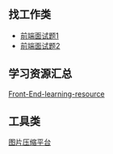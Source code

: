 ## 找工作类


* [前端面试题1](https://github.com/zhoushaw/Front-end-Web-Development-Interview-Question)
* [前端面试题2](https://github.com/zhoushaw/FE-interview)


## 学习资源汇总

[Front-End-learning-resource](https://github.com/zhoushaw/Awsome-Front-End-learning-resource)


## 工具类

[图片压缩平台](https://tinyjpg.com/)


